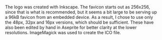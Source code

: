 The logo was created with Inkscape.  The favicon starts out as 256x256, since that is what is recommended, but it seems a bit large to be serving up a 96kB favicon from an embedded device.  As a result, I chose to use only the 48px, 32px and 16px versions, which should be sufficient.  These have also been edited by hand in Aseprite for better clarity at the lower resolutions.  ImageMagick was used to create the ICO file.